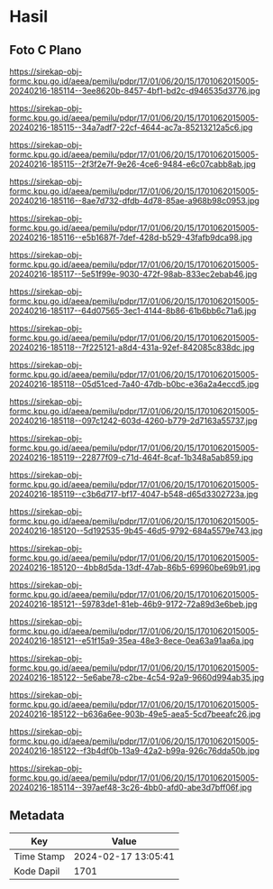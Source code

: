 # Hasil

## Foto C Plano

https://sirekap-obj-formc.kpu.go.id/aeea/pemilu/pdpr/17/01/06/20/15/1701062015005-20240216-185114--3ee8620b-8457-4bf1-bd2c-d946535d3776.jpg

https://sirekap-obj-formc.kpu.go.id/aeea/pemilu/pdpr/17/01/06/20/15/1701062015005-20240216-185115--34a7adf7-22cf-4644-ac7a-85213212a5c6.jpg

https://sirekap-obj-formc.kpu.go.id/aeea/pemilu/pdpr/17/01/06/20/15/1701062015005-20240216-185115--2f3f2e7f-9e26-4ce6-9484-e6c07cabb8ab.jpg

https://sirekap-obj-formc.kpu.go.id/aeea/pemilu/pdpr/17/01/06/20/15/1701062015005-20240216-185116--8ae7d732-dfdb-4d78-85ae-a968b98c0953.jpg

https://sirekap-obj-formc.kpu.go.id/aeea/pemilu/pdpr/17/01/06/20/15/1701062015005-20240216-185116--e5b1687f-7def-428d-b529-43fafb9dca98.jpg

https://sirekap-obj-formc.kpu.go.id/aeea/pemilu/pdpr/17/01/06/20/15/1701062015005-20240216-185117--5e51f99e-9030-472f-98ab-833ec2ebab46.jpg

https://sirekap-obj-formc.kpu.go.id/aeea/pemilu/pdpr/17/01/06/20/15/1701062015005-20240216-185117--64d07565-3ec1-4144-8b86-61b6bb6c71a6.jpg

https://sirekap-obj-formc.kpu.go.id/aeea/pemilu/pdpr/17/01/06/20/15/1701062015005-20240216-185118--7f225121-a8d4-431a-92ef-842085c838dc.jpg

https://sirekap-obj-formc.kpu.go.id/aeea/pemilu/pdpr/17/01/06/20/15/1701062015005-20240216-185118--05d51ced-7a40-47db-b0bc-e36a2a4eccd5.jpg

https://sirekap-obj-formc.kpu.go.id/aeea/pemilu/pdpr/17/01/06/20/15/1701062015005-20240216-185118--097c1242-603d-4260-b779-2d7163a55737.jpg

https://sirekap-obj-formc.kpu.go.id/aeea/pemilu/pdpr/17/01/06/20/15/1701062015005-20240216-185119--22877f09-c71d-464f-8caf-1b348a5ab859.jpg

https://sirekap-obj-formc.kpu.go.id/aeea/pemilu/pdpr/17/01/06/20/15/1701062015005-20240216-185119--c3b6d717-bf17-4047-b548-d65d3302723a.jpg

https://sirekap-obj-formc.kpu.go.id/aeea/pemilu/pdpr/17/01/06/20/15/1701062015005-20240216-185120--5d192535-9b45-46d5-9792-684a5579e743.jpg

https://sirekap-obj-formc.kpu.go.id/aeea/pemilu/pdpr/17/01/06/20/15/1701062015005-20240216-185120--4bb8d5da-13df-47ab-86b5-69960be69b91.jpg

https://sirekap-obj-formc.kpu.go.id/aeea/pemilu/pdpr/17/01/06/20/15/1701062015005-20240216-185121--59783de1-81eb-46b9-9172-72a89d3e6beb.jpg

https://sirekap-obj-formc.kpu.go.id/aeea/pemilu/pdpr/17/01/06/20/15/1701062015005-20240216-185121--e51f15a9-35ea-48e3-8ece-0ea63a91aa6a.jpg

https://sirekap-obj-formc.kpu.go.id/aeea/pemilu/pdpr/17/01/06/20/15/1701062015005-20240216-185122--5e6abe78-c2be-4c54-92a9-9660d994ab35.jpg

https://sirekap-obj-formc.kpu.go.id/aeea/pemilu/pdpr/17/01/06/20/15/1701062015005-20240216-185122--b636a6ee-903b-49e5-aea5-5cd7beeafc26.jpg

https://sirekap-obj-formc.kpu.go.id/aeea/pemilu/pdpr/17/01/06/20/15/1701062015005-20240216-185122--f3b4df0b-13a9-42a2-b99a-926c76dda50b.jpg

https://sirekap-obj-formc.kpu.go.id/aeea/pemilu/pdpr/17/01/06/20/15/1701062015005-20240216-185114--397aef48-3c26-4bb0-afd0-abe3d7bff06f.jpg


## Metadata

| Key        | Value               |
| ---------- | ------------------- |
| Time Stamp | 2024-02-17 13:05:41 |
| Kode Dapil | 1701                |



